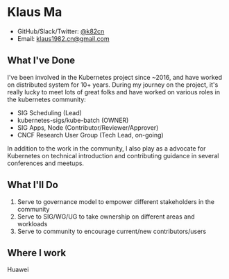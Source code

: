 # Klaus Ma

* GitHub/Slack/Twitter: [@k82cn](http://github.com/k82cn)
* Email: klaus1982.cn@gmail.com

## What I've Done

I've been involved in the Kubernetes project since ~2016, and have worked on distributed system for 10+ years. During my journey
on the project, it's really lucky to meet lots of great folks and have worked on various roles in the kubernetes community:

* SIG Scheduling (Lead)
* kubernetes-sigs/kube-batch (OWNER)
* SIG Apps, Node (Contributor/Reviewer/Approver)
* CNCF Research User Group (Tech Lead, on-going)

In addition to the work in the community, I also play as a advocate for Kubernetes on technical introduction and contributing guidance
in several conferences and meetups.

## What I'll Do

1. Serve to governance model to empower different stakeholders in the community
1. Serve to SIG/WG/UG to take ownership on different areas and workloads
1. Serve to community to encourage current/new contributors/users

## Where I work

Huawei